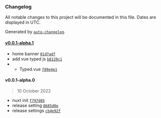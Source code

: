### Changelog

All notable changes to this project will be documented in this file. Dates are displayed in UTC.

Generated by [`auto-changelog`](https://github.com/CookPete/auto-changelog).

#### [v0.0.1-alpha.1](https://github.com/Kunie-dev/Kunie-dev.github.io/compare/v0.0.1-alpha.0...v0.0.1-alpha.1)

- home banner [`01d7adf`](https://github.com/Kunie-dev/Kunie-dev.github.io/commit/01d7adf43c59f34fdb81edd6df1a5e02adfd97e9)
- add vue typed js [`b8129c1`](https://github.com/Kunie-dev/Kunie-dev.github.io/commit/b8129c1593e931cc0d871d2368610c2223a87c2f)
- + Typed.vue [`f89e4e1`](https://github.com/Kunie-dev/Kunie-dev.github.io/commit/f89e4e1470404fd6220e679dc1c2e767583fd1f2)

#### v0.0.1-alpha.0

> 10 October 2022

- nuxt init [`f797d85`](https://github.com/Kunie-dev/Kunie-dev.github.io/commit/f797d853e0c42e6687176218cd175d44986149b6)
- release setting [`8685d0e`](https://github.com/Kunie-dev/Kunie-dev.github.io/commit/8685d0ea1bba0990fdfce604ebe1d6c5a0d1c72d)
- release settings [`cb4e92f`](https://github.com/Kunie-dev/Kunie-dev.github.io/commit/cb4e92fbe3a71e9b6458a672aeac2004d7ec1226)
